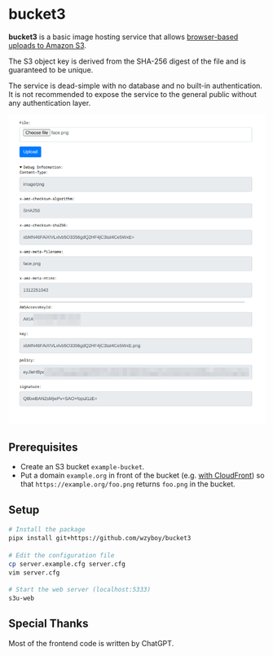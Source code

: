 # bucket3

**bucket3** is a basic image hosting service that allows [browser-based uploads to Amazon S3](https://docs.aws.amazon.com/AmazonS3/latest/API/sigv4-UsingHTTPPOST.html).

The S3 object key is derived from the SHA-256 digest of the file and is guaranteed to be unique.

The service is dead-simple with no database and no built-in authentication. It is not recommended to expose the service to the general public without any authentication layer.

![screenshot](screenshot.png)

## Prerequisites

- Create an S3 bucket `example-bucket`.
- Put a domain `example.org` in front of the bucket (e.g. [with CloudFront](https://repost.aws/knowledge-center/cloudfront-serve-static-website)) so that `https://example.org/foo.png` returns `foo.png` in the bucket.

## Setup

```bash
# Install the package
pipx install git+https://github.com/wzyboy/bucket3

# Edit the configuration file
cp server.example.cfg server.cfg
vim server.cfg

# Start the web server (localhost:5333)
s3u-web
```

## Special Thanks

Most of the frontend code is written by ChatGPT.
